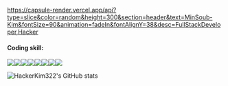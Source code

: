 https://capsule-render.vercel.app/api?type=slice&color=random&height=300&section=header&text=MinSoub-Kim&fontSize=90&animation=fadeIn&fontAlignY=38&desc=FullStackDeveloper,Hacker


#### Coding skill:

<img src="https://img.shields.io/badge/C-FFCA28?style=flat-square&logo=C&logoColor=white"/><img src="https://img.shields.io/badge/C++-00599C?style=flat-square&logo=C++&logoColor=white"/><img src="https://img.shields.io/badge/python-3776AB?style=flat-square&logo=python&logoColor=white"/><img src="https://img.shields.io/badge/HTML-E34F26?style=flat-square&logo=HTML5&logoColor=black"/><img src="https://img.shields.io/badge/CSS-1572B6?style=flat-square&logo=CSS3&logoColor=black"/><img src="https://img.shields.io/badge/JavaScript-F7DF1E?style=flat-square&logo=JavaScript&logoColor=black"/><img src="https://img.shields.io/badge/PHP-777BB4?style=flat-square&logo=php&logoColor=black"/><img src="https://img.shields.io/badge/Mysql-4479A1?style=flat-square&logo=MySQL&logoColor=black"/>

![HackerKim322's GitHub stats](https://github-readme-stats.vercel.app/api?username=HackerKim322&show_icons=true&theme=radical)



<!--
**HackerKim322/HackerKim322** is a ✨ _special_ ✨ repository because its `README.md` (this file) appears on your GitHub profile.

Here are some ideas to get you started:

- 🔭 I’m currently working on ...
- 🌱 I’m currently learning ...
- 👯 I’m looking to collaborate on ...
- 🤔 I’m looking for help with ...
- 💬 Ask me about ...
- 📫 How to reach me: ...
- 😄 Pronouns: ...
- ⚡ Fun fact: ...
-->
